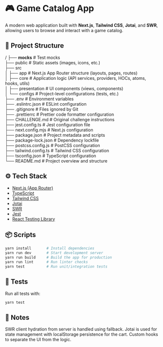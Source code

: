 # 🎮 Game Catalog App

A modern web application built with **Next.js**, **Tailwind CSS**, **Jotai**, and **SWR**, allowing users to browse and interact with a game catalog.

## 📁 Project Structure

/
├── **mocks** # Test mocks  
├── public # Static assets (images, icons, etc.)  
├── src  
│ ├── app # Next.js App Router structure (layouts, pages, routes)  
│ ├── core # Application logic (API services, providers, HOCs, atoms, hooks, utils)  
│ ├── presentation # UI components (views, components)  
│ └── configs # Project-level configurations (tests, etc.)  
├── .env # Environment variables  
├── .eslintrc.json # ESLint configuration  
├── .gitignore # Files ignored by Git  
├── .prettierrc # Prettier code formatter configuration  
├── CHALLENGE.md # Original challenge instructions  
├── jest.config.ts # Jest configuration file  
├── next.config.mjs # Next.js configuration  
├── package.json # Project metadata and scripts  
├── package-lock.json # Dependency lockfile  
├── postcss.config.js # PostCSS configuration  
├── tailwind.config.ts # Tailwind CSS configuration  
├── tsconfig.json # TypeScript configuration  
└── README.md # Project overview and structure

## ⚙️ Tech Stack

- [Next.js (App Router)](https://nextjs.org/)
- [TypeScript](https://www.typescriptlang.org/)
- [Tailwind CSS](https://tailwindcss.com/)
- [Jotai](https://jotai.org/)
- [SWR](https://swr.vercel.app/)
- [Jest](https://jestjs.io/)
- [React Testing Library](https://testing-library.com/)

## 📦 Scripts

```bash
yarn install       # Install dependencies
yarn run dev       # Start development server
yarn run build     # Build the app for production
yarn run lint      # Run linter checks
yarn test          # Run unit/integration tests
```

## 🧪 Tests

Run all tests with:

```bash
yarn test
```

## 📄 Notes

SWR client hydration from server is handled using fallback.
Jotai is used for state management with localStorage persistence for the cart.
Custom hooks to separate the UI from the logic.
